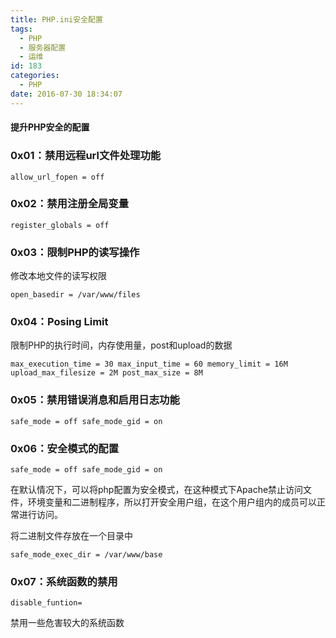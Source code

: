```yaml
---
title: PHP.ini安全配置
tags:
  - PHP
  - 服务器配置
  - 运维
id: 183
categories:
  - PHP
date: 2016-07-30 18:34:07
---
```


#### 提升PHP安全的配置

### 0x01：禁用远程url文件处理功能
<!--more-->
`
allow_url_fopen = off
`

### 0x02：禁用注册全局变量

`
register_globals = off
`

### 0x03：限制PHP的读写操作

修改本地文件的读写权限

`open_basedir = /var/www/files`

### 0x04：Posing Limit

限制PHP的执行时间，内存使用量，post和upload的数据

`
max_execution_time = 30
max_input_time = 60
memory_limit = 16M
upload_max_filesize = 2M
post_max_size = 8M
`

### 0x05：禁用错误消息和启用日志功能

`
safe_mode = off
safe_mode_gid = on
`

### 0x06：安全模式的配置

`
safe_mode = off
safe_mode_gid = on
`

在默认情况下，可以将php配置为安全模式，在这种模式下Apache禁止访问文件，环境变量和二进制程序，所以打开安全用户组，在这个用户组内的成员可以正常进行访问。

将二进制文件存放在一个目录中

`
safe_mode_exec_dir = /var/www/base
`

### 0x07：系统函数的禁用

`disable_funtion=`

禁用一些危害较大的系统函数